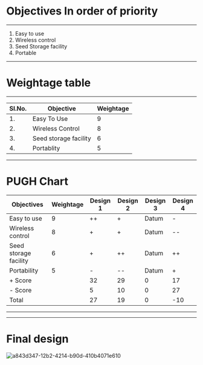 # **Objectives In order of priority**

***
1. Easy to use
2. Wireless control
3. Seed Storage facility
4. Portable
***
# **Weightage table**

***
|SI.No.|Objective             |Weightage             |
|------|----------------------|----------------------|
|1.    | Easy To Use         |9          |
|2.    | Wireless Control         |8         |
|3.    | Seed storage facility         |6          |
|4.    | Portablity               |5          |
***
# **PUGH Chart**
|Objectives    |Weightage  |Design 1               |Design 2               |Design 3               |Design 4               |
|--------------|-----------|-----------------------|-----------------------|-----------------------|-----------------------|
| Easy to use  |  9         | ++          |+           | Datum          |-       |          
| Wireless control|     8        | +        |+           |Datum                    |   -- |            
|Seed storage facility|  6            | +  |++           |    Datum                |   ++  |
|Portability   |         5  | -        |--         |   Datum    |   +               |
|+ Score       |         |32   |29   |0   | 17  |
|- Score       |         | 5   |10   |0   | 27  |
| Total        |         | 27  |19   | 0  | -10|
***

***
# **Final design**
![a843d347-12b2-4214-b90d-410b4071e610](https://user-images.githubusercontent.com/46991362/52909800-22271700-32b4-11e9-902d-46f875cc7b8e.jpg)